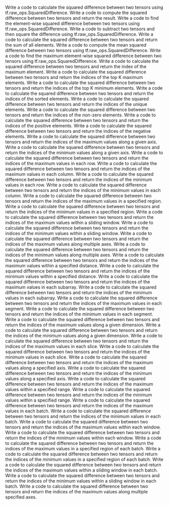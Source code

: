 Write a code to calculate the squared difference between two tensors using tf.raw_ops.SquaredDifference.
Write a code to compute the squared difference between two tensors and return the result.
Write a code to find the element-wise squared difference between two tensors using tf.raw_ops.SquaredDifference.
Write a code to subtract two tensors and then square the difference using tf.raw_ops.SquaredDifference.
Write a code to calculate the squared difference between two tensors and return the sum of all elements.
Write a code to compute the mean squared difference between two tensors using tf.raw_ops.SquaredDifference.
Write a code to find the maximum element-wise squared difference between two tensors using tf.raw_ops.SquaredDifference.
Write a code to calculate the squared difference between two tensors and return the index of the maximum element.
Write a code to calculate the squared difference between two tensors and return the indices of the top K maximum elements.
Write a code to calculate the squared difference between two tensors and return the indices of the top K minimum elements.
Write a code to calculate the squared difference between two tensors and return the indices of the sorted elements.
Write a code to calculate the squared difference between two tensors and return the indices of the unique elements.
Write a code to calculate the squared difference between two tensors and return the indices of the non-zero elements.
Write a code to calculate the squared difference between two tensors and return the indices of the positive elements.
Write a code to calculate the squared difference between two tensors and return the indices of the negative elements.
Write a code to calculate the squared difference between two tensors and return the indices of the maximum values along a given axis.
Write a code to calculate the squared difference between two tensors and return the indices of the minimum values along a given axis.
Write a code to calculate the squared difference between two tensors and return the indices of the maximum values in each row.
Write a code to calculate the squared difference between two tensors and return the indices of the maximum values in each column.
Write a code to calculate the squared difference between two tensors and return the indices of the minimum values in each row.
Write a code to calculate the squared difference between two tensors and return the indices of the minimum values in each column.
Write a code to calculate the squared difference between two tensors and return the indices of the maximum values in a specified region.
Write a code to calculate the squared difference between two tensors and return the indices of the minimum values in a specified region.
Write a code to calculate the squared difference between two tensors and return the indices of the maximum values within a sliding window.
Write a code to calculate the squared difference between two tensors and return the indices of the minimum values within a sliding window.
Write a code to calculate the squared difference between two tensors and return the indices of the maximum values along multiple axes.
Write a code to calculate the squared difference between two tensors and return the indices of the minimum values along multiple axes.
Write a code to calculate the squared difference between two tensors and return the indices of the maximum values within a specified distance.
Write a code to calculate the squared difference between two tensors and return the indices of the minimum values within a specified distance.
Write a code to calculate the squared difference between two tensors and return the indices of the maximum values in each subarray.
Write a code to calculate the squared difference between two tensors and return the indices of the minimum values in each subarray.
Write a code to calculate the squared difference between two tensors and return the indices of the maximum values in each segment.
Write a code to calculate the squared difference between two tensors and return the indices of the minimum values in each segment.
Write a code to calculate the squared difference between two tensors and return the indices of the maximum values along a given dimension.
Write a code to calculate the squared difference between two tensors and return the indices of the minimum values along a given dimension.
Write a code to calculate the squared difference between two tensors and return the indices of the maximum values in each slice.
Write a code to calculate the squared difference between two tensors and return the indices of the minimum values in each slice.
Write a code to calculate the squared difference between two tensors and return the indices of the maximum values along a specified axis.
Write a code to calculate the squared difference between two tensors and return the indices of the minimum values along a specified axis.
Write a code to calculate the squared difference between two tensors and return the indices of the maximum values within a specified range.
Write a code to calculate the squared difference between two tensors and return the indices of the minimum values within a specified range.
Write a code to calculate the squared difference between two tensors and return the indices of the maximum values in each batch.
Write a code to calculate the squared difference between two tensors and return the indices of the minimum values in each batch.
Write a code to calculate the squared difference between two tensors and return the indices of the maximum values within each window.
Write a code to calculate the squared difference between two tensors and return the indices of the minimum values within each window.
Write a code to calculate the squared difference between two tensors and return the indices of the maximum values in a specified region of each batch.
Write a code to calculate the squared difference between two tensors and return the indices of the minimum values in a specified region of each batch.
Write a code to calculate the squared difference between two tensors and return the indices of the maximum values within a sliding window in each batch.
Write a code to calculate the squared difference between two tensors and return the indices of the minimum values within a sliding window in each batch.
Write a code to calculate the squared difference between two tensors and return the indices of the maximum values along multiple specified axes.